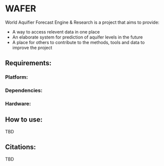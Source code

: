# WAFER
World Aquifier Forecast Engine & Research is a project that aims to provide:
- A way to access relevent data in one place
- An elaborate system for prediction of aquifer levels in the future
- A place for others to contribute to the methods, tools and data to improve the project

## Requirements:
### Platform:
### Dependencies:
### Hardware:

## How to use:
TBD

## Citations:
TBD
